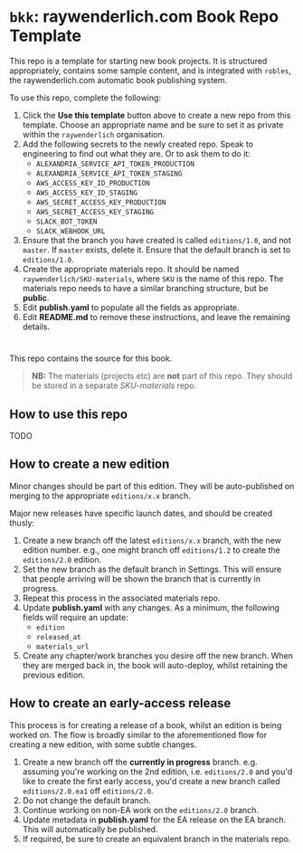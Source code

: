 # `bkk`: raywenderlich.com Book Repo Template

This repo is a template for starting new book projects. It is structured
appropriately, contains some sample content, and is integrated with `robles`,
the raywenderlich.com automatic book publishing system.

To use this repo, complete the following:

1. Click the __Use this template__ button above to create a new repo from this
   template. Choose an appropriate name and be sure to set it as private within
   the `raywenderlich` organisation.
2. Add the following secrets to the newly created repo. Speak to engineering to
   find out what they are. Or to ask them to do it:
   - `ALEXANDRIA_SERVICE_API_TOKEN_PRODUCTION`
   - `ALEXANDRIA_SERVICE_API_TOKEN_STAGING`
   - `AWS_ACCESS_KEY_ID_PRODUCTION`
   - `AWS_ACCESS_KEY_ID_STAGING`
   - `AWS_SECRET_ACCESS_KEY_PRODUCTION`
   - `AWS_SECRET_ACCESS_KEY_STAGING`
   - `SLACK_BOT_TOKEN`
   - `SLACK_WEBHOOK_URL`
3. Ensure that the branch you have created is called `editions/1.0`, and not
   `master`. If `master` exists, delete it. Ensure that the default branch is set
   to `editions/1.0`.
4. Create the appropriate materials repo. It should be named
   `raywenderlich/SKU-materials`, where `SKU` is the name of this repo. The
   materials repo needs to have a similar branching structure, but be __public__.
4. Edit __publish.yaml__ to populate all the fields as appropriate.
5. Edit __README.md__ to remove these instructions, and leave the remaining
   details.


# <BOOK NAME HERE>

This repo contains the source for this book.

> __NB:__ The materials (projects etc) are __not__ part of this repo. They should
> be stored in a separate _SKU-materials_ repo.


## How to use this repo

TODO


## How to create a new edition

Minor changes should be part of this edition. They will be auto-published on
merging to the appropriate `editions/x.x` branch.

Major new releases have specific launch dates, and should be created thusly:

1. Create a new branch off the latest `editions/x.x` branch, with the new edition
   number. e.g., one might branch off `editions/1.2` to create the `editions/2.0`
   edition.
2. Set the new branch as the default branch in Settings. This will ensure that
   people arriving will be shown the branch that is currently in progress.
3. Repeat this process in the associated materials repo.
4. Update __publish.yaml__ with any changes. As a minimum, the following fields
   will require an update:
   - `edition`
   - `released_at`
   - `materials_url`
5. Create any chapter/work branches you desire off the new branch. When they
   are merged back in, the book will auto-deploy, whilst retaining the previous
   edition.

## How to create an early-access release

This process is for creating a release of a book, whilst an edition is being
worked on. The flow is broadly similar to the aforementioned flow for creating
a new edition, with some subtle changes.

1. Create a new branch off the __currently in progress__ branch. e.g. assuming
   you're working on the 2nd edition, i.e. `editions/2.0` and you'd like to create
   the first early access, you'd create a new branch called `editions/2.0.ea1`
   off `editions/2.0`.
2. Do not change the default branch.
3. Continue working on non-EA work on the `editions/2.0` branch.
4. Update metadata in __publish.yaml__ for the EA release on the EA branch. This
   will automatically be published.
5. If required, be sure to create an equivalent branch in the materials repo.
